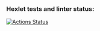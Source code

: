 ### Hexlet tests and linter status:
[![Actions Status](https://github.com/Guzel738/qa-engineer-project-85/actions/workflows/hexlet-check.yml/badge.svg)](https://github.com/Guzel738/qa-engineer-project-85/actions)